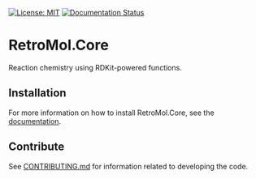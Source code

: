 [![License: MIT](https://img.shields.io/badge/License-MIT-yellow.svg)](./LICENSE)
[![Documentation Status](https://readthedocs.org/projects/retromolcore/badge/?version=latest)](https://retromolcore.readthedocs.io/en/latest/?badge=latest)

# RetroMol.Core
Reaction chemistry using RDKit-powered functions.

## Installation
For more information on how to install RetroMol.Core, see the [documentation](https://retromolcore.readthedocs.io/en/latest/usage.html#installation).

## Contribute
See [CONTRIBUTING.md](./CONTRIBUTING.md) for information related to developing the code.